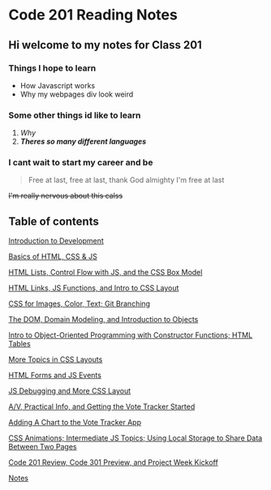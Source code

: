 # Code 201 Reading Notes

## Hi welcome to my notes for **Class 201**

### Things I hope to learn

* How Javascript works
* Why my webpages div look weird

### Some other things id like to learn

1. *Why*
2. ***Theres so many different languages***

### I cant wait to start my career and be
> Free at last, free at last, thank God almighty I'm free at last


~~I'm really nervous about this calss~~



## Table of contents

[Introduction to Development](IntroductiontoDevelopment.md)

[Basics of HTML, CSS & JS](html.md)

[HTML Lists, Control Flow with JS, and the CSS Box Model]()

[HTML Links, JS Functions, and Intro to CSS Layout]()

[CSS for Images, Color, Text; Git Branching]()

[The DOM, Domain Modeling, and Introduction to Objects]()

[Intro to Object-Oriented Programming with Constructor Functions; HTML Tables]()

[More Topics in CSS Layouts]()

[HTML Forms and JS Events]()

[JS Debugging and More CSS Layout]()

[A/V, Practical Info, and Getting the Vote Tracker Started]()

[Adding A Chart to the Vote Tracker App]()

[CSS Animations; Intermediate JS Topics; Using Local Storage to Share Data Between Two Pages]()

[Code 201 Review, Code 301 Preview, and Project Week Kickoff]()

[Notes]()
